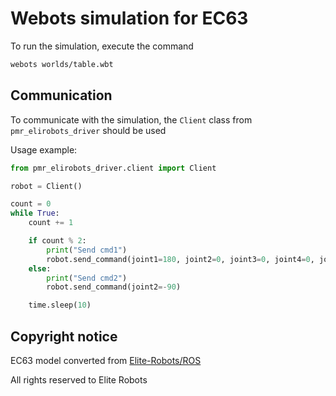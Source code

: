 # Webots simulation for EC63

To run the simulation, execute the command

```bash
webots worlds/table.wbt
```

## Communication

To communicate with the simulation, the `Client` class from `pmr_elirobots_driver` should be used

Usage example:

```python
from pmr_elirobots_driver.client import Client

robot = Client()

count = 0
while True:
    count += 1

    if count % 2:
        print("Send cmd1")
        robot.send_command(joint1=180, joint2=0, joint3=0, joint4=0, joint5=0, joint6=0)
    else:
        print("Send cmd2")
        robot.send_command(joint2=-90)

    time.sleep(10)
```

## Copyright notice

EC63 model converted from [Elite-Robots/ROS](https://github.com/Elite-Robots/ROS)

All rights reserved to Elite Robots

